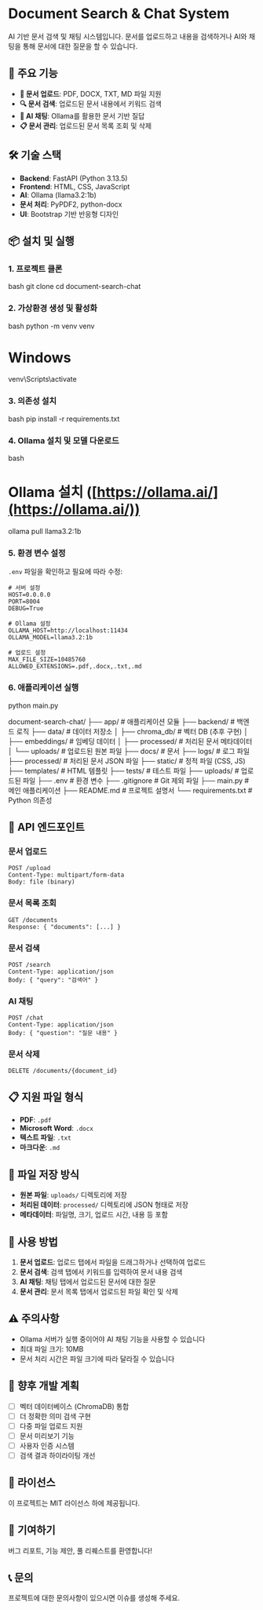 # Document Search & Chat System

AI 기반 문서 검색 및 채팅 시스템입니다. 문서를 업로드하고 내용을 검색하거나 AI와 채팅을 통해 문서에 대한 질문을 할 수 있습니다.

## 🚀 주요 기능

- **📁 문서 업로드**: PDF, DOCX, TXT, MD 파일 지원
- **🔍 문서 검색**: 업로드된 문서 내용에서 키워드 검색
- **🤖 AI 채팅**: Ollama를 활용한 문서 기반 질답
- **📋 문서 관리**: 업로드된 문서 목록 조회 및 삭제

## 🛠️ 기술 스택

- **Backend**: FastAPI (Python 3.13.5)
- **Frontend**: HTML, CSS, JavaScript
- **AI**: Ollama (llama3.2:1b)
- **문서 처리**: PyPDF2, python-docx
- **UI**: Bootstrap 기반 반응형 디자인

## 📦 설치 및 실행

### 1. 프로젝트 클론

bash git clone <repository-url> cd document-search-chat

### 2. 가상환경 생성 및 활성화
bash python -m venv venv
# Windows
venv\Scripts\activate

### 3. 의존성 설치
bash pip install -r requirements.txt


### 4. Ollama 설치 및 모델 다운로드
bash
# Ollama 설치 ([https://ollama.ai/](https://ollama.ai/))
ollama pull llama3.2:1b


### 5. 환경 변수 설정
`.env` 파일을 확인하고 필요에 따라 수정:
```dotenv
# 서버 설정
HOST=0.0.0.0
PORT=8004
DEBUG=True

# Ollama 설정
OLLAMA_HOST=http://localhost:11434
OLLAMA_MODEL=llama3.2:1b

# 업로드 설정
MAX_FILE_SIZE=10485760
ALLOWED_EXTENSIONS=.pdf,.docx,.txt,.md
```
### 6. 애플리케이션 실행

python main.py


document-search-chat/
├── app/                    # 애플리케이션 모듈
├── backend/               # 백엔드 로직
├── data/                  # 데이터 저장소
│   ├── chroma_db/         # 벡터 DB (추후 구현)
│   ├── embeddings/        # 임베딩 데이터
│   ├── processed/         # 처리된 문서 메타데이터
│   └── uploads/           # 업로드된 원본 파일
├── docs/                  # 문서
├── logs/                  # 로그 파일
├── processed/             # 처리된 문서 JSON 파일
├── static/                # 정적 파일 (CSS, JS)
├── templates/             # HTML 템플릿
├── tests/                 # 테스트 파일
├── uploads/               # 업로드된 파일
├── .env                   # 환경 변수
├── .gitignore            # Git 제외 파일
├── main.py               # 메인 애플리케이션
├── README.md             # 프로젝트 설명서
└── requirements.txt      # Python 의존성

## 🔧 API 엔드포인트

### 문서 업로드
``` 
POST /upload
Content-Type: multipart/form-data
Body: file (binary)
```

### 문서 목록 조회
``` 
GET /documents
Response: { "documents": [...] }
```

### 문서 검색
``` 
POST /search
Content-Type: application/json
Body: { "query": "검색어" }
```

### AI 채팅
``` 
POST /chat
Content-Type: application/json
Body: { "question": "질문 내용" }
```

### 문서 삭제
``` 
DELETE /documents/{document_id}
```

## 📋 지원 파일 형식
- **PDF**: `.pdf`
- **Microsoft Word**: `.docx`
- **텍스트 파일**: `.txt`
- **마크다운**: `.md`

## 💾 파일 저장 방식
- **원본 파일**: `uploads/` 디렉토리에 저장
- **처리된 데이터**: `processed/` 디렉토리에 JSON 형태로 저장
- **메타데이터**: 파일명, 크기, 업로드 시간, 내용 등 포함

## 🎯 사용 방법
1. **문서 업로드**: 업로드 탭에서 파일을 드래그하거나 선택하여 업로드
2. **문서 검색**: 검색 탭에서 키워드를 입력하여 문서 내용 검색
3. **AI 채팅**: 채팅 탭에서 업로드된 문서에 대한 질문
4. **문서 관리**: 문서 목록 탭에서 업로드된 파일 확인 및 삭제

## ⚠️ 주의사항
- Ollama 서버가 실행 중이어야 AI 채팅 기능을 사용할 수 있습니다
- 최대 파일 크기: 10MB
- 문서 처리 시간은 파일 크기에 따라 달라질 수 있습니다

## 🔮 향후 개발 계획
- [ ] 벡터 데이터베이스 (ChromaDB) 통합
- [ ] 더 정확한 의미 검색 구현
- [ ] 다중 파일 업로드 지원
- [ ] 문서 미리보기 기능
- [ ] 사용자 인증 시스템
- [ ] 검색 결과 하이라이팅 개선

## 📄 라이선스
이 프로젝트는 MIT 라이선스 하에 제공됩니다.
## 🤝 기여하기
버그 리포트, 기능 제안, 풀 리퀘스트를 환영합니다!
## 📞 문의
프로젝트에 대한 문의사항이 있으시면 이슈를 생성해 주세요.
